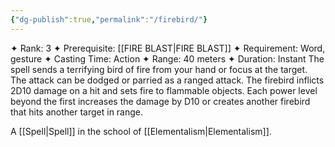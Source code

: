 ```yaml
---
{"dg-publish":true,"permalink":"/firebird/"}
---
```


✦ Rank: 3
✦ Prerequisite: [[FIRE BLAST\|FIRE BLAST]]
✦ Requirement: Word, gesture
✦ Casting Time: Action
✦ Range: 40 meters
✦ Duration: Instant
The spell sends a terrifying bird of fire from your hand or
focus at the target. The attack can be dodged or parried
as a ranged attack. The firebird inflicts 2D10 damage on
a hit and sets fire to flammable objects. Each power level
beyond the first increases the damage by D10 or creates
another firebird that hits another target in range.

A [[Spell\|Spell]] in the school of [[Elementalism\|Elementalism]].